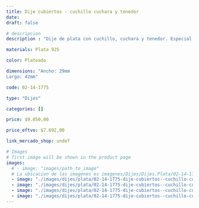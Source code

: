 ```yaml
---
title: Dije cubiertos - cuchillo cuchara y tenedor
date: 
draft: false

# descripcion
description : "Dije de plata con cuchillo, cuchara y tenedor. Especial para cocineros y amantes de la cocina!"

materials: Plata 925

color: Plateado

dimensions: "Ancho: 29mm 
Largo: 42mm"

code: 02-14-1775

type: "Dijes"

categories: []

price: $9.050,00

price_eftvo: $7.692,00

link_mercado_shop: undef

# Images
# first image will be shown in the product page
images:
  # - image: "images/path_to_image"
  # La ubicacion de las imagenes es imagenes/Dijes/Dijes.Plata/02-14-1775-dije-cubiertos--cuchillo-cuchara-y-tenedor
  - image: "./images/dijes/plata/02-14-1775-dije-cubiertos--cuchillo-cuchara-y-tenedor_a.jpg"
  - image: "./images/dijes/plata/02-14-1775-dije-cubiertos--cuchillo-cuchara-y-tenedor_b.jpg"
  - image: "./images/dijes/plata/02-14-1775-dije-cubiertos--cuchillo-cuchara-y-tenedor_c.jpg"
  - image: "./images/dijes/plata/02-14-1775-dije-cubiertos--cuchillo-cuchara-y-tenedor_d.jpg"
---
```

